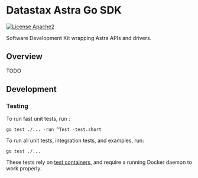 # Datastax Astra Go SDK

[![License Apache2](https://img.shields.io/hexpm/l/plug.svg)](http://www.apache.org/licenses/LICENSE-2.0)

Software Development Kit wrapping Astra APIs and drivers.

## Overview

TODO

## Development 

### Testing

To run fast unit tests, run :
```shell
go test ./... -run ^Test -test.short
```

To run all unit tests, integration tests, and examples, run:
```shell
go test ./...
```

These tests rely on [test containers](https://golang.testcontainers.org/), and require a running Docker daemon to work properly.
